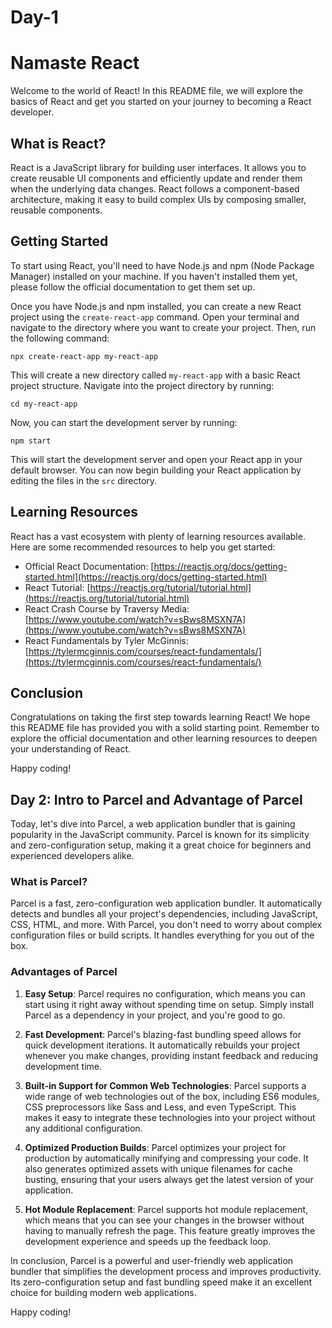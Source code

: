 # Day-1
# Namaste React

Welcome to the world of React! In this README file, we will explore the basics of React and get you started on your journey to becoming a React developer.

## What is React?

React is a JavaScript library for building user interfaces. It allows you to create reusable UI components and efficiently update and render them when the underlying data changes. React follows a component-based architecture, making it easy to build complex UIs by composing smaller, reusable components.

## Getting Started

To start using React, you'll need to have Node.js and npm (Node Package Manager) installed on your machine. If you haven't installed them yet, please follow the official documentation to get them set up.

Once you have Node.js and npm installed, you can create a new React project using the `create-react-app` command. Open your terminal and navigate to the directory where you want to create your project. Then, run the following command:

```
npx create-react-app my-react-app
```

This will create a new directory called `my-react-app` with a basic React project structure. Navigate into the project directory by running:

```
cd my-react-app
```

Now, you can start the development server by running:

```
npm start
```

This will start the development server and open your React app in your default browser. You can now begin building your React application by editing the files in the `src` directory.

## Learning Resources

React has a vast ecosystem with plenty of learning resources available. Here are some recommended resources to help you get started:

- Official React Documentation: [https://reactjs.org/docs/getting-started.html](https://reactjs.org/docs/getting-started.html)
- React Tutorial: [https://reactjs.org/tutorial/tutorial.html](https://reactjs.org/tutorial/tutorial.html)
- React Crash Course by Traversy Media: [https://www.youtube.com/watch?v=sBws8MSXN7A](https://www.youtube.com/watch?v=sBws8MSXN7A)
- React Fundamentals by Tyler McGinnis: [https://tylermcginnis.com/courses/react-fundamentals/](https://tylermcginnis.com/courses/react-fundamentals/)

## Conclusion

Congratulations on taking the first step towards learning React! We hope this README file has provided you with a solid starting point. Remember to explore the official documentation and other learning resources to deepen your understanding of React.

Happy coding!


## Day 2: Intro to Parcel and Advantage of Parcel

Today, let's dive into Parcel, a web application bundler that is gaining popularity in the JavaScript community. Parcel is known for its simplicity and zero-configuration setup, making it a great choice for beginners and experienced developers alike.

### What is Parcel?

Parcel is a fast, zero-configuration web application bundler. It automatically detects and bundles all your project's dependencies, including JavaScript, CSS, HTML, and more. With Parcel, you don't need to worry about complex configuration files or build scripts. It handles everything for you out of the box.

### Advantages of Parcel

1. **Easy Setup**: Parcel requires no configuration, which means you can start using it right away without spending time on setup. Simply install Parcel as a dependency in your project, and you're good to go.

2. **Fast Development**: Parcel's blazing-fast bundling speed allows for quick development iterations. It automatically rebuilds your project whenever you make changes, providing instant feedback and reducing development time.

3. **Built-in Support for Common Web Technologies**: Parcel supports a wide range of web technologies out of the box, including ES6 modules, CSS preprocessors like Sass and Less, and even TypeScript. This makes it easy to integrate these technologies into your project without any additional configuration.

4. **Optimized Production Builds**: Parcel optimizes your project for production by automatically minifying and compressing your code. It also generates optimized assets with unique filenames for cache busting, ensuring that your users always get the latest version of your application.

5. **Hot Module Replacement**: Parcel supports hot module replacement, which means that you can see your changes in the browser without having to manually refresh the page. This feature greatly improves the development experience and speeds up the feedback loop.

In conclusion, Parcel is a powerful and user-friendly web application bundler that simplifies the development process and improves productivity. Its zero-configuration setup and fast bundling speed make it an excellent choice for building modern web applications.

Happy coding!
